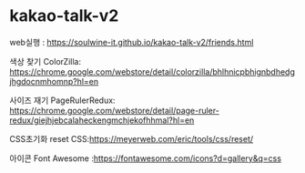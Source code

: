 # kakao-talk-v2
 web실행 : https://soulwine-it.github.io/kakao-talk-v2/friends.html

색상 찾기
ColorZilla: https://chrome.google.com/webstore/detail/colorzilla/bhlhnicpbhignbdhedgjhgdocnmhomnp?hl=en

사이즈 재기
PageRulerRedux: https://chrome.google.com/webstore/detail/page-ruler-redux/giejhjebcalaheckengmchjekofhhmal?hl=en

CSS초기화
reset CSS:https://meyerweb.com/eric/tools/css/reset/

아이콘
Font Awesome :https://fontawesome.com/icons?d=gallery&q=css
